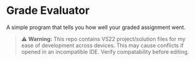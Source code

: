 ﻿# Grade Evaluator
A simple program that tells you how well your graded assignment went.
> ⚠️ **Warning:** This repo contains VS22 project/solution files for my ease of development across devices. This may cause conflicts if opened in an incompatible IDE. Verify compatability before editing.
